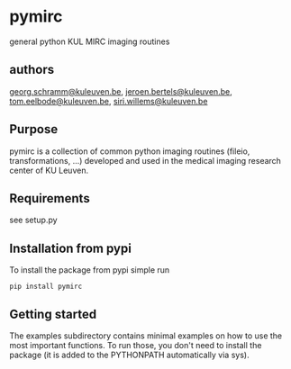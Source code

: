 # pymirc
general python KUL MIRC imaging routines

## authors
georg.schramm@kuleuven.be, jeroen.bertels@kuleuven.be, tom.eelbode@kuleuven.be, siri.willems@kuleuven.be

## Purpose
pymirc is a collection of common python imaging routines
(fileio, transformations, ...) developed and used in
the medical imaging research center of KU Leuven.

## Requirements
see setup.py 

## Installation from pypi
To install the package from pypi simple run
```
pip install pymirc
```

## Getting started
The examples subdirectory contains minimal examples 
on how to use the most important functions.
To run those, you don't need to install the package
(it is added to the PYTHONPATH automatically via sys).


